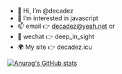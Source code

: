 - 👋 Hi, I’m @decadez
- 👀 I’m interested in javascript
- 📫 email 👉 decadez@yeah.net or 
- 💬 wechat 👉 deep_in_sight
- 🌍 My site 👉 decadez.icu

[![Anurag's GitHub stats](https://github-readme-stats.vercel.app/api?username=decadez&count_private=true&show_icons=true&theme=gruvbox_light)](https://github.com/decadez/github-readme-stats)

<!---
decadez/decadez is a ✨ special ✨ repository because its `README.md` (this file) appears on your GitHub profile.
You can click the Preview link to take a look at your changes.
--->
